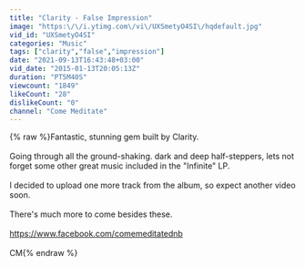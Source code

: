 ```yaml
---
title: "Clarity - False Impression"
image: "https:\/\/i.ytimg.com\/vi\/UXSmetyO4SI\/hqdefault.jpg"
vid_id: "UXSmetyO4SI"
categories: "Music"
tags: ["clarity","false","impression"]
date: "2021-09-13T16:43:48+03:00"
vid_date: "2015-01-13T20:05:13Z"
duration: "PT5M40S"
viewcount: "1849"
likeCount: "28"
dislikeCount: "0"
channel: "Come Meditate"
---
```

{% raw %}Fantastic, stunning gem built by Clarity.<br /><br />Going through all the ground-shaking. dark and deep  half-steppers, lets not forget some other great music included in the &quot;Infinite&quot; LP. <br /><br />I decided to upload one more track from the album, so expect another video soon.<br /><br />There's much more to come besides these.<br /><br /><a rel="nofollow" target="blank" href="https://www.facebook.com/comemeditatednb">https://www.facebook.com/comemeditatednb</a><br /><br />CM{% endraw %}
